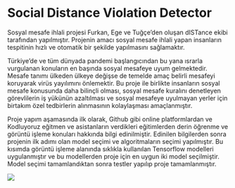# Social Distance Violation Detector

Sosyal mesafe ihlali projesi Furkan, Ege ve Tuğçe’den oluşan dISTance ekibi tarafından yapılmıştır. Projenin amacı sosyal mesafe ihlali yapan insanların tespitinin hızlı ve otomatik bir şekilde yapılmasını sağlamaktır.

Türkiye’de ve tüm dünyada pandemi başlangıcından bu yana ısrarla vurgulanan konuların en başında sosyal mesafeye uyum gelmektedir. Mesafe tanımı ülkeden ülkeye değişse de temelde amaç belirli mesafeyi koruyarak virüs yayılımını önlemektir. Bu proje ile birlikte insanların sosyal mesafe konusunda daha bilinçli olması, sosyal mesafe kuralını denetleyen görevlilerin iş yükünün azaltılması ve sosyal mesafeye uyulmayan yerler için birtakım özel tedbirlerin alınmasının kolaylaşması amaçlanmıştır. 

Proje yapım aşamasında ilk olarak, Github gibi online platformlardan ve Kodluyoruz eğitmen ve asistanların verdikleri eğitimlerden derin öğrenme ve görüntü işleme konuları hakkında bilgi edinilmiştir. Edinilen bilgilerden sonra projenin ilk adımı olan model seçimi ve algoritmaların seçimi yapılmıştır. Bu kısımda görüntü işleme alanında sıklıkla kullanılan Tensorflow modelleri uygulanmıştır ve bu modellerden proje için en uygun iki model seçilmiştir. Model seçimi tamamlandıktan sonra testler yapılıp proje tamamlanmıştır. 

![](taksim.gif)
